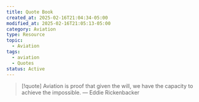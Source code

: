 ```yaml
---
title: Quote Book
created_at: 2025-02-16T21:04:34-05:00
modified_at: 2025-02-16T21:05:13-05:00
category: Aviation
type: Resource
topic:
  - Aviation
tags:
  - aviation
  - Quotes
status: Active
---
```

> [!quote] Aviation is proof that given the will, we have the capacity to achieve the impossible. 
> — Eddie Rickenbacker

